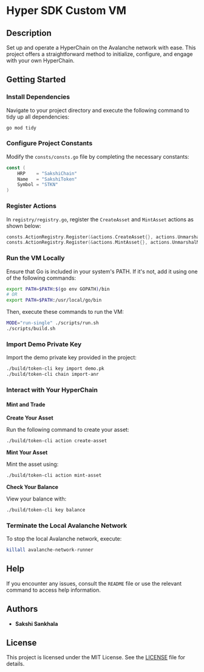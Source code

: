 # Hyper SDK Custom VM

## Description

Set up and operate a HyperChain on the Avalanche network with ease. This project offers a straightforward method to initialize, configure, and engage with your own HyperChain.

## Getting Started

### Install Dependencies

Navigate to your project directory and execute the following command to tidy up all dependencies:

```bash
go mod tidy
```

### Configure Project Constants

Modify the `consts/consts.go` file by completing the necessary constants:

```go
const (
    HRP    = "SakshiChain"
    Name   = "SakshiToken" 
    Symbol = "STKN" 
)
```

### Register Actions

In `registry/registry.go`, register the `CreateAsset` and `MintAsset` actions as shown below:

```go
consts.ActionRegistry.Register(&actions.CreateAsset{}, actions.UnmarshalCreateAsset, false)
consts.ActionRegistry.Register(&actions.MintAsset{}, actions.UnmarshalMintAsset, false)
```

### Run the VM Locally

Ensure that Go is included in your system's PATH. If it's not, add it using one of the following commands:

```bash
export PATH=$PATH:$(go env GOPATH)/bin
# OR
export PATH=$PATH:/usr/local/go/bin
```

Then, execute these commands to run the VM:

```bash
MODE="run-single" ./scripts/run.sh
./scripts/build.sh
```

### Import Demo Private Key

Import the demo private key provided in the project:

```bash
./build/token-cli key import demo.pk
./build/token-cli chain import-anr
```

### Interact with Your HyperChain

#### Mint and Trade

**Create Your Asset**

Run the following command to create your asset:

```bash
./build/token-cli action create-asset
```

**Mint Your Asset**

Mint the asset using:

```bash
./build/token-cli action mint-asset
```

**Check Your Balance**

View your balance with:

```bash
./build/token-cli key balance
```

### Terminate the Local Avalanche Network

To stop the local Avalanche network, execute:

```bash
killall avalanche-network-runner
```

## Help

If you encounter any issues, consult the `README` file or use the relevant command to access help information.

## Authors

- **Sakshi Sankhala**

## License

This project is licensed under the MIT License. See the [LICENSE](LICENSE) file for details.
